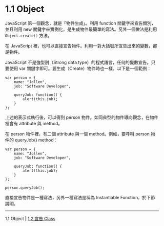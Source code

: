 # 1.1 Object

JavaScript 第一個觀念，就是「物件生成」。利用 function 關鍵字來宣告類別，並且利用 new 關鍵字來實例化，是生成物件最簡單的寫法。另外一個做法是利用 ```Object.create()``` 方法。

在 JavaScript 裡，也可以直接宣告物件。利用一對大括號所宣告出來的變數，都是物件。

JavaScript 不是強型別（Strong data type）的程式語言，任何的變數宣告，只要使用 var 關鍵字即可。要生成（Create）物件時也一樣，以下是一個範例：

~~~~~~~~
var person = {
	name: "Jollen",
	job: "Software Developer",
	
	queryJob: function() {
		alert(this.job);
	}
};
~~~~~~~~

上述的表示式執行後，可以得到 person 物件。如同典型的物件導向觀念，在物件裡會有 attribute 與 method。

在 person 物件裡，有二個 attribute 與一個 method。例如，要呼叫 person 物件的 queryJob() method：

~~~~~~~~
var person = {
	name: "Jollen",
	job: "Software Developer",
	
	queryJob: function() {
		alert(this.job);
	}
};

person.queryJob();
~~~~~~~~

直接宣告物件是一種寫法，另外一種寫法是稱為 Instantiable Function，於下節說明。

---

1.1 Object | [1.2 宣告 Class](2-class.md)
